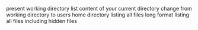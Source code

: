 present working directory
list content of your current directory
change from working directory to users home directory
listing all files long format
listing all files including hidden files

